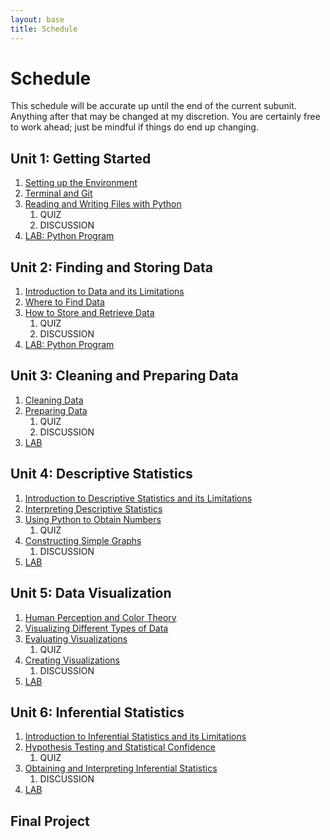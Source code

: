 ```yaml
---
layout: base
title: Schedule
---
```

# Schedule
This schedule will be accurate up until the end of the current subunit. Anything after that may be changed at my discretion. You are certainly free to work ahead; just be mindful if things do end up changing.

## Unit 1: Getting Started
  1. [Setting up the Environment]({{site.baseurl}}/units/01/01/)
  2. [Terminal and Git]({{site.baseurl}}/units/01/02/)
  3. [Reading and Writing Files with Python]({{site.baseurl}}/units/01/03/)
     1. QUIZ
     2. DISCUSSION
  4. [LAB: Python Program]({{site.baseurl}}/units/01/04/)

## Unit 2: Finding and Storing Data
  1. [Introduction to Data and its Limitations]({{site.baseurl}}/units/02/01/)
  2. [Where to Find Data]({{site.baseurl}}/units/02/02/)
  3. [How to Store and Retrieve Data]({{site.baseurl}}/02/03/)
     1. QUIZ
     2. DISCUSSION
  4. [LAB: Python Program]({{site.baseurl}}/units/02/04/)

## Unit 3: Cleaning and Preparing Data
  1. [Cleaning Data]({{site.baseurl}}/units/03/01/)
  2. [Preparing Data]({{site.baseurl}}/units/03/02/)
     1. QUIZ
     2. DISCUSSION
  3. [LAB]({{site.baseurl}}/units/03/03/)

## Unit 4: Descriptive Statistics
  1. [Introduction to Descriptive Statistics and its Limitations]({{site.baseurl}}/units/04/01/)
  2. [Interpreting Descriptive Statistics]({{site.baseurl}}/units/04/02/)
  3. [Using Python to Obtain Numbers]({{site.baseurl}}/units/04/03/)
     1. QUIZ
  4. [Constructing Simple Graphs]({{site.baseurl}}/units/04/04/)
     1. DISCUSSION
  5. [LAB]({{site.baseurl}}/units/04/05/)

## Unit 5: Data Visualization
  1. [Human Perception and Color Theory]({{site.baseurl}}/units/05/01/)
  2. [Visualizing Different Types of Data]({{site.baseurl}}/units/05/02/)
  3. [Evaluating Visualizations]({{site.baseurl}}/units/05/03/)
     1. QUIZ
  4. [Creating Visualizations]({{site.baseurl}}/units/05/04)
     1. DISCUSSION
  5. [LAB]({{site.baseurl}}/units/05/05/)

## Unit 6: Inferential Statistics
  1. [Introduction to Inferential Statistics and its Limitations]({{site.baseurl}}/units/06/01/)
  2. [Hypothesis Testing and Statistical Confidence]({{site.baseurl}}/units/06/02/)
     1. QUIZ
  3. [Obtaining and Interpreting Inferential Statistics]({{site.baseurl}}/units/06/03)
     1. DISCUSSION
  4. [LAB]({{site.baseurl}}/units/06/04/)

## Final Project